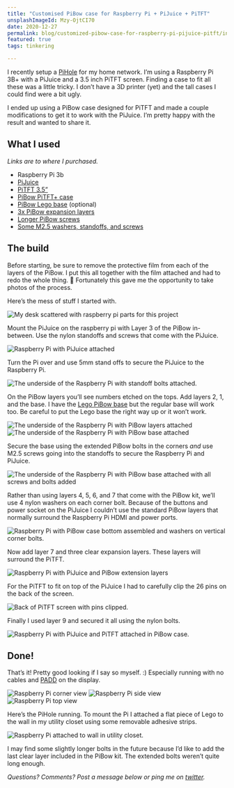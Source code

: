 ```yaml
---
title: "Customised PiBow case for Raspberry Pi + PiJuice + PiTFT"
unsplashImageId: Mzy-OjtCI70
date: 2020-12-27
permalink: blog/customized-pibow-case-for-raspberry-pi-pijuice-pitft/index.html
featured: true
tags: tinkering

---
```


I recently setup a [PiHole](https://pi-hole.net) for my home network. I’m using a Raspberry Pi 3B+ with a PiJuice and a 3.5 inch PiTFT screen. Finding a case to fit all these was a little tricky. I don’t have a 3D printer (yet) and the tall cases I could find were a bit ugly.

I ended up using a PiBow case designed for PiTFT and made a couple modifications to get it to work with the PiJuice. I’m pretty happy with the result and wanted to share it.

<!-- excerpt -->

## What I used

_Links are to where I purchased._

* Raspberry Pi 3b
* [PiJuice](https://www.tinytronics.nl/shop/en/raspberry-pi/power-supplies/pijuice-hat-raspberry-pi-battery-module)
* [PiTFT 3.5”](https://www.elektor.nl/adafruit-pitft-plus-480x320-3-5-tft-touchscreen-for-rpi)
* [PiBow PiTFT+ case](https://shop.pimoroni.com/products/pibow-pitft)
* [PiBow Lego base](https://shop.pimoroni.com/products/pibow-modification-layers?variant=1048948309) (optional)
* [3x PiBow expansion layers](https://shop.pimoroni.com/products/pibow-modification-layers?variant=1039417249)
* [Longer PiBow screws](https://shop.pimoroni.com/products/pibow-extender-bolt-pack)
* [Some M2.5 washers, standoffs, and screws](https://www.amazon.nl/gp/product/B07PDVXVZ5/ref=ppx_yo_dt_b_asin_title_o01_s00?ie=UTF8&psc=1)

## The build

Before starting, be sure to remove the protective film from each of the layers of the PiBow. I put this all together with the film attached and had to redo the whole thing. 🤦 Fortunately this gave me the opportunity to take photos of the process.

Here’s the mess of stuff I started with.

![My desk scattered with raspberry pi parts for this project](/images/blog/pihole-case-01.jpeg)

Mount the PiJuice on the raspberry pi with Layer 3 of the PiBow in-between. Use the nylon standoffs and screws that come with the PiJuice.


![Raspberry Pi with PiJuice attached](/images/blog/pihole-case-02.jpeg)

Turn the Pi over and use 5mm stand offs to secure the PiJuice to the Raspberry Pi.

![The underside of the Raspberry Pi with standoff bolts attached.](/images/blog/pihole-case-03.jpeg)

On the PiBow layers you’ll see numbers etched on the tops. Add layers 2, 1, and the base. I have the [Lego PiBow base](https://shop.pimoroni.com/products/pibow-modification-layers?variant=1048948309) but the regular base will work too. Be careful to put the Lego base the right way up or it won’t work.

![The underside of the Raspberry Pi with PiBow layers attached](/images/blog/pihole-case-04.jpeg)
![The underside of the Raspberry Pi with PiBow base attached](/images/blog/pihole-case-05.jpeg)

Secure the base using the extended PiBow bolts in the corners *and* use M2.5 screws going into the standoffs to secure the Raspberry Pi and PiJuice.

![The underside of the Raspberry Pi with PiBow base attached with all screws and bolts added](/images/blog/pihole-case-06.jpeg)

Rather than using layers 4, 5, 6, and 7 that come with the PiBow kit, we’ll use 4 nylon washers on each corner bolt. Because of the buttons and power socket on the PiJuice I couldn’t use the standard PiBow layers that normally surround the Raspberry Pi HDMI and power ports.

![Raspberry Pi with PiBow case bottom assembled and washers on vertical corner bolts.](/images/blog/pihole-case-07.jpeg)

Now add layer 7 and three clear expansion layers. These layers will surround the PiTFT.

![Raspberry Pi with PiJuice and PiBow extension layers](/images/blog/pihole-case-08.jpeg)

For the PiTFT to fit on top of the PiJuice I had to carefully clip the 26 pins on the back of the screen.

![Back of PiTFT screen with pins clipped.](/images/blog/pihole-case-09.jpeg)

Finally I used layer 9 and secured it all using the nylon bolts.

![Raspberry Pi with PiJuice and PiTFT attached in PiBow case.](/images/blog/pihole-case-10.jpeg)

## Done!

That’s it! Pretty good looking if I say so myself. :) Especially running with no cables and [PADD](https://github.com/pi-hole/PADD) on the display.

![Raspberry Pi corner view](/images/blog/pihole-case-11.jpeg)
![Raspberry Pi side view](/images/blog/pihole-case-12.jpeg)
![Raspberry Pi top view](/images/blog/pihole-case-13.jpeg)

Here’s the PiHole running. To mount the Pi I attached a flat piece of Lego to the wall in my utility closet using some removable adhesive strips.

![Raspberry Pi attached to wall in utility closet.](/images/blog/pihole-case-14.jpeg)

I may find some slightly longer bolts in the future because I’d like to add the last clear layer included in the PiBow kit. The extended bolts weren’t quite long enough.

_Questions? Comments? Post a message below or ping me on [twitter](https://twitter.com/pietvanzoen)._
